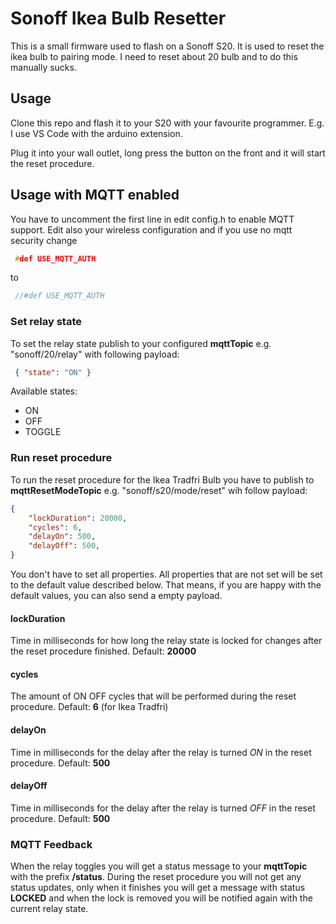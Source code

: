 # Sonoff Ikea Bulb Resetter

This is a small firmware used to flash on a Sonoff S20. It is used to reset the ikea bulb to pairing mode. I need to reset about 20 bulb and to do this manually sucks.

## Usage

Clone this repo and flash it to your S20 with your favourite programmer. E.g. I use VS Code with the arduino extension.

Plug it into your wall outlet, long press the button on the front and it will start the reset procedure.

## Usage with MQTT enabled

You have to uncomment the first line in edit config.h to enable MQTT support. Edit also your wireless configuration and if you use no mqtt security change  

```c
 #def USE_MQTT_AUTH
 ```

to

```c
 //#def USE_MQTT_AUTH
 ```

### Set relay state

To set the relay state publish to your configured __mqttTopic__ e.g. "sonoff/20/relay" with following payload:

``` json
 { "state": "ON" }
```

Available states:

- ON
- OFF
- TOGGLE

### Run reset procedure

To run the reset procedure for the Ikea Tradfri Bulb you have to publish to __mqttResetModeTopic__ e.g. "sonoff/s20/mode/reset" wih follow payload:

``` json
{
    "lockDuration": 20000,
    "cycles": 6,
    "delayOn": 500,
    "delayOff": 500,
}
```

You don't have to set all properties. All properties that are not set will be set to the default value described below. That means, if you are happy with the default values, you can also send a empty payload.

#### lockDuration

Time in milliseconds for how long the relay state is locked for changes after the reset procedure finished. Default: __20000__

#### cycles

The amount of ON OFF cycles that will be performed during the reset procedure. Default: __6__ (for Ikea Tradfri)

#### delayOn

Time in milliseconds for the delay after the relay is turned *ON* in the reset procedure. Default: __500__

#### delayOff

Time in milliseconds for the delay after the relay is turned *OFF* in the reset procedure. Default: __500__

### MQTT Feedback

When the relay toggles you will get a status message to your __mqttTopic__ with the prefix __/status__.
During the reset procedure you will not get any status updates, only when it finishes you will get a message with status __LOCKED__ and when the lock is removed you will be notified again with the current relay state. 
